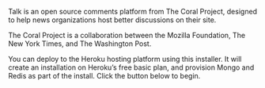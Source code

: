 Talk is an open source comments platform from The Coral Project, designed to
help news organizations host better discussions on their site.

The Coral Project is a collaboration between the Mozilla Foundation, The New
York Times, and The Washington Post.

You can deploy to the Heroku hosting platform using this installer. It will
create an installation on Heroku’s free basic plan, and provision Mongo and
Redis as part of the install. Click the button below to begin.
